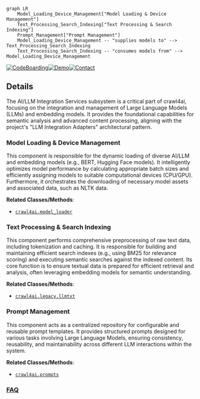 ```mermaid
graph LR
    Model_Loading_Device_Management["Model Loading & Device Management"]
    Text_Processing_Search_Indexing["Text Processing & Search Indexing"]
    Prompt_Management["Prompt Management"]
    Model_Loading_Device_Management -- "supplies models to" --> Text_Processing_Search_Indexing
    Text_Processing_Search_Indexing -- "consumes models from" --> Model_Loading_Device_Management
```

[![CodeBoarding](https://img.shields.io/badge/Generated%20by-CodeBoarding-9cf?style=flat-square)](https://github.com/CodeBoarding/GeneratedOnBoardings)[![Demo](https://img.shields.io/badge/Try%20our-Demo-blue?style=flat-square)](https://www.codeboarding.org/demo)[![Contact](https://img.shields.io/badge/Contact%20us%20-%20contact@codeboarding.org-lightgrey?style=flat-square)](mailto:contact@codeboarding.org)

## Details

The AI/LLM Integration Services subsystem is a critical part of crawl4ai, focusing on the integration and management of Large Language Models (LLMs) and embedding models. It provides the foundational capabilities for semantic analysis and advanced content processing, aligning with the project's "LLM Integration Adapters" architectural pattern.

### Model Loading & Device Management
This component is responsible for the dynamic loading of diverse AI/LLM and embedding models (e.g., BERT, Hugging Face models). It intelligently optimizes model performance by calculating appropriate batch sizes and efficiently assigning models to suitable computational devices (CPU/GPU). Furthermore, it orchestrates the downloading of necessary model assets and associated data, such as NLTK data.


**Related Classes/Methods**:

- <a href="https://github.com/unclecode/crawl4ai/blob/main/crawl4ai/model_loader.py" target="_blank" rel="noopener noreferrer">`crawl4ai.model_loader`</a>


### Text Processing & Search Indexing
This component performs comprehensive preprocessing of raw text data, including tokenization and caching. It is responsible for building and maintaining efficient search indexes (e.g., using BM25 for relevance scoring) and executing semantic searches against the indexed content. Its core function is to ensure textual data is prepared for efficient retrieval and analysis, often leveraging embedding models for semantic understanding.


**Related Classes/Methods**:

- <a href="https://github.com/unclecode/crawl4ai/blob/main/crawl4ai/legacy/llmtxt.py" target="_blank" rel="noopener noreferrer">`crawl4ai.legacy.llmtxt`</a>


### Prompt Management
This component acts as a centralized repository for configurable and reusable prompt templates. It provides structured prompts designed for various tasks involving Large Language Models, ensuring consistency, reusability, and maintainability across different LLM interactions within the system.


**Related Classes/Methods**:

- <a href="https://github.com/unclecode/crawl4ai/blob/main/crawl4ai/prompts.py" target="_blank" rel="noopener noreferrer">`crawl4ai.prompts`</a>




### [FAQ](https://github.com/CodeBoarding/GeneratedOnBoardings/tree/main?tab=readme-ov-file#faq)